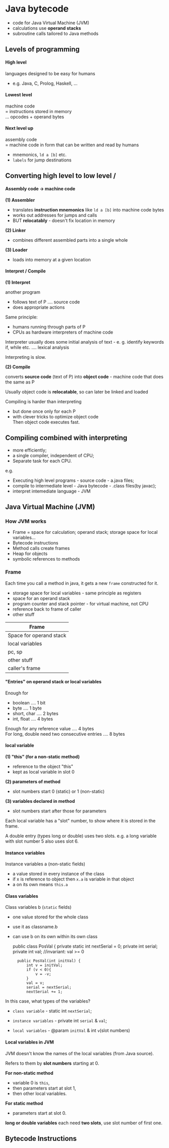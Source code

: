 # Java bytecode
* code for Java Virtual Machine (JVM)* calculations use **operand stacks*** subroutine calls tailored to Java methods
## Levels of programming#### High levellanguages designed to be easy for humans  
 - e.g. Java, C, Prolog, Haskell, ...  
 #### Lowest levelmachine code  = instructions stored in memory  ... opcodes + operand bytes  
#### Next level upassembly code  = machine code in form that can be written and read by humans  
- mnemonics, `ld a [b]` etc.- `labels` for jump destinations
## Converting high level to low level /
#### Assembly code -> machine code  **(1) Assembler**  - translates **instruction mnemonics** like `ld a [b]`into machine code bytes  - works out addresses for jumps and calls  - BUT **relocatably** - doesn't fix location in memory 
**(2) Linker**  - combines different assembled parts into a single whole  **(3) Loader**  - loads into memory at a given location
#### Interpret / Compile
**(1) Interpret**
another program  - follows text of P .... source code   - does appropriate actions  Same principle:  - humans running through parts of P  - CPUs as hardware interpreters of machine code  
Interpreter usually does some initial analysis of text - e. g. identify keywords if, while etc..... lexical analysis  
Interpreting is slow.

**(2) Compile**  

converts **source code** (text of P) into **object code** - machine code that does the same as P  
Usually object code is **relocatable**, so can later be linked and loaded  
Compiling is harder than interpreting  - but done once only for each P  - with clever tricks to optimize object code  Then object code executes fast.
## Compiling combined with interpreting 
* more efficiently;  
* a single compiler, independent of CPU;  
* Separate task for each CPU.  
e.g.
* Executing high level programs - source code - a.java files; 
* compile to intermediate level - Java bytecode - .class files(by javac);  
* interpret intemediate language - JVM

## Java Virtual Machine (JVM)
### How JVM works

* Frame = space for calculation; operand stack; storage space for local variables...
* Bytecode instructions
* Method calls create frames
* Heap for objects
* symbolic references to methods

 
### Frame
Each time you call a method in java,it gets a new `frame` constructed for it.

* storage space for local variables - same principle as registers* space for an operand stack* program counter and stack pointer - for virtual machine, not CPU* reference back to frame of caller 
* other stuff
Frame | 
---- | 
Space for operand stack |
local variables |
pc, sp |
other stuff |
caller's frame | 

#### "Entries" on operand stack or local variablesEnough for  - boolean .... 1 bit  - byte .... 1 byte  - short, char .... 2 bytes   
- int, float .... 4 bytes  Enough for any reference value .... 4 bytes  For long, double need two consecutive entries .... 8 bytes  
#### local variable
**(1) "this" (for a non-static method)**  - reference to the object "this"  
- kept as local variable in slot 0
**(2) parameters of method**  - slot numbers start 0 (static) or 1 (non-static)  **(3) variables declared in method**   - slot numbers start after those for parameters  
Each local variable has a "slot" number, to show where it is stored in the frame.  
A double entry (types long or double) uses two slots. e.g. a long variable with slot number 5 also uses slot 6.
#### Instance variables 
Instance variables a (non-static fields)  
- a value stored in every instance of the class  
- if x is reference to object then`x.a` is variable in that object  
- a on its own means `this.a`

####  Class variables
Class variables b (`static` fields)  - one value stored for the whole class  - use it as classname.b  - can use b on its own within its own class	public class PosVal {    	private static int nextSerial = 0;    	private int serial;    	private int val; //invariant: val >= 0
		public PosVal(int initVal) {    		int v = initVal;    		if (v < 0){				v = -v;			}			val = v;			serial = nextSerial;			nextSerial += 1;
In this case, what types of the variables?
* `class variable` - static int `nextSerial`;
* `instance variables` - private int  `serial` & `val`;
* `local variables` - @param `initVal` & int `v`(slot numbers)
#### Local variables in JVM
JVM doesn't know the names of the local variables (from Java source).   
 Refers to them by **slot numbers** starting at 0.
**For non-static method**  
- variable 0 is `this`,- then parameters start at slot 1,  
- then other local variables.  
**For static method**  
- parameters start at slot 0.
**long or double variables** each need **two slots**, use slot number of first one.

## Bytecode Instructions
